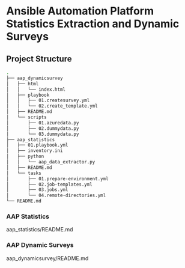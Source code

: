 # Ansible Automation Platform Statistics Extraction and Dynamic Surveys

## Project Structure
```bash
.
├── aap_dynamicsurvey
│   ├── html
│   │   └── index.html
│   ├── playbook
│   │   ├── 01.createsurvey.yml
│   │   └── 02.create_template.yml
│   ├── README.md
│   └── scripts
│       ├── 01.azuredata.py
│       ├── 02.dummydata.py
│       └── 03.dummydata.py
├── aap_statistics
│   ├── 01.playbook.yml
│   ├── inventory.ini
│   ├── python
│   │   └── aap_data_extractor.py
│   ├── README.md
│   └── tasks
│       ├── 01.prepare-environment.yml
│       ├── 02.job-templates.yml
│       ├── 03.jobs.yml
│       └── 04.remote-directories.yml
└── README.md
```

### AAP Statistics
aap_statistics/README.md

### AAP Dynamic Surveys
aap_dynamicsurvey/README.md
